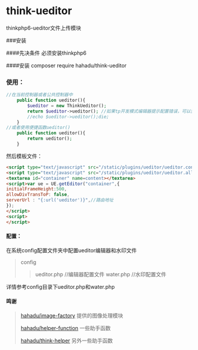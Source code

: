 # think-ueditor
thinkphp6-ueditor文件上传模块

###安装 

####先决条件
必须安装thinkphp6

####安装
composer require hahadu/think-ueditor

### 使用：
```php
//在当前控制器或者公共控制器中
    public function ueditor(){
        $ueditor = new ThinkUeditor();
        return $ueditor->ueditor(); //如果tp开发模式编辑器提示配置错误，可以尝试下面这一行
        //echo $ueditor->ueditor();die;
    }
//或者使用便捷函数ueditor()
    public function ueditor(){
        return ueditor(); 
    }
``` 
然后模板文件：
```html
<script type="text/javascript" src="/static/plugins/ueditor/ueditor.config.js"></script>
<script type="text/javascript" src="/static/plugins/ueditor/ueditor.all.js"></script>
<textarea id="container" name=content></textarea>
<script>var ue = UE.getEditor("container",{
initialFrameHeight:500,
allowDivTransToP: false,
serverUrl : "{:url('ueditor')}",//路由地址
});
</script>
<script>
</script>
```
#### 配置：

在系统config配置文件夹中配置ueditor编辑器和水印文件
>config
>>ueditor.php //编辑器配置文件
>>water.php //水印配置文件

详情参考config目录下ueditor.php和water.php


#### 鸣谢
> [hahadu/image-factory](https://github.com/hahadu/image-factory) 提供的图像处理模块
>
> [hahadu/helper-function](https://github.com/hahadu/helper-function) 一些助手函数
>
>[hahadu/think-helper](https://github.com/hahadu/think-helper) 另外一些助手函数
